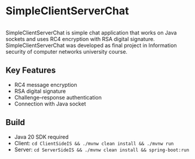 

# SimpleClientServerChat

<img src="https://imgbly.com/ib/Z7ymJfsVR2.png" style="max-width: 100%; max-height: 100vh; width: auto; margin: auto;" alt="">

SimpleClientServerChat is simple chat application that works on Java sockets and uses RC4 encryption with RSA digital signature. SimpleClientServerChat was developed as final project in Information security of computer networks university course.

## Key Features

* RC4 message encryption
* RSA digital signature
* Challenge–response authentication
* Connection with Java socket

## Build
* Java 20 SDK required
* Client: ```cd ClientSideIS && ./mvnw clean install && ./mvnw run```
* Server: ```cd ServerSideIS && ./mvnw clean install && spring-boot:run```
